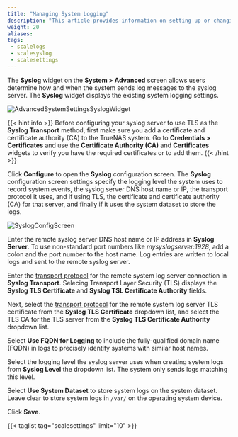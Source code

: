 ```yaml
---
title: "Managing System Logging"
description: "This article provides information on setting up or changing the syslog server, the level of logging and the information included in the logs, and using TLS as the transport protocol."
weight: 20
aliases:
tags:
 - scalelogs
 - scalesyslog
 - scalesettings
---
```




The **Syslog** widget on the **System > Advanced** screen allows users determine how and when the system sends log messages to the syslog server. 
The **Syslog** widget displays the existing system logging settings.

![AdvancedSystemSettingsSyslogWidget](/images/SCALE/22.02/AdvancedSystemSettingsSyslogWidget.png "SCALE Advanced Settings Syslog Widget") 

{{< hint info >}}
Before configuring your syslog server to use TLS as the **Syslog Transport** method, first make sure you add a certificate and certificate authority (CA) to the TrueNAS system. Go to **Credentials > Certificates** and use the **Certificate Authority (CA)** and **Certificates** widgets to verify you have the required certificates or to add them.
{{< /hint >}}

Click **Configure** to open the **Syslog** configuration screen. 
The **Syslog** configuration screen settings specify the logging level the system uses to record system events, the syslog server DNS host name or IP, the transport protocol it uses, and if using TLS, the certificate and certificate authority (CA) for that server, and finally if it uses the system dataset to store the logs.

![SyslogConfigScreen](/images/SCALE/22.02/SyslogConfigScreen.png "SCALE Syslog Settings Screen") 

Enter the remote syslog server DNS host name or IP address in **Syslog Server**. To use non-standard port numbers like *mysyslogserver:1928*, add a colon and the port number to the host name. Log entries are written to local logs and sent to the remote syslog server.

Enter the [transport protocol](https://tools.ietf.org/html/rfc8095) for the remote system log server connection in **Syslog Transport**. Selecing Transport Layer Security (TLS) displays the **Syslog TLS Certificate** and **Syslog TSL Certificate Authority** fields. 

Next, select the [transport protocol](https://tools.ietf.org/html/rfc8095) for the remote system log server TLS certificate from the **Syslog TLS Certificate** dropdown list, and select the TLS CA for the TLS server from the **Syslog TLS Certificate Authority** dropdown list. 


Select **Use FQDN for Logging** to include the fully-qualified domain name (FQDN) in logs to precisely identify systems with similar host names. 

Select the logging level the syslog server uses when creating system logs from **Syslog Level** the dropdown list. The system only sends logs matching this level.

Select **Use System Dataset** to store system logs on the system dataset. Leave clear to store system logs in `/var/` on the operating system device. 

Click **Save**.

{{< taglist tag="scalesettings" limit="10" >}} 